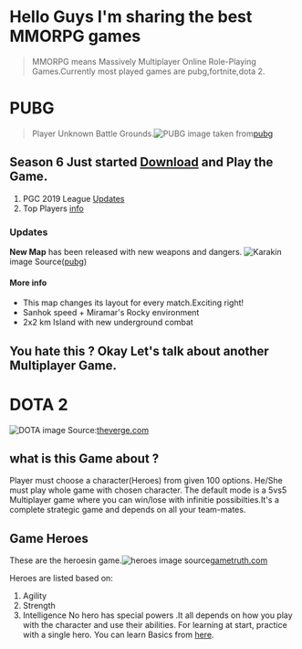 # Hello Guys I'm sharing the best MMORPG games
>MMORPG means Massively Multiplayer Online Role-Playing Games.Currently most played games are pubg,fortnite,dota 2.

# PUBG
> Player Unknown Battle Grounds.![PUBG](https://2014z520vw7j2q4i2nc4lbo5-wpengine.netdna-ssl.com/wp-content/uploads/2020/01/00-main-1600x585.png)
image taken from[pubg](https://www.pubg.com/2020/01/16/console-update-6-1-patch-notes/)
## Season 6 Just started [Download](https://play.google.com/store/apps/details?id=com.tencent.ig) and Play the Game.
1. PGC 2019 League [Updates](https://www.pubgesports.com/news/winner-winner-gen-g-eats-pgc-2019-for-dinner)
2. Top Players [info](https://stats.pubgesports.com/en)

### Updates
 **New Map** has been released with new weapons and dangers. ![Karakin](https://www.pubg.com/wp-content/uploads/2020/01/222-Karakin_Minimap-1-1024x1024.jpg)   image Source([pubg](https://www.pubg.com/2020/01/16/console-update-6-1-patch-notes/))
 #### More info
- This map changes its layout for every match.Exciting right!
- Sanhok speed + Miramar's Rocky environment  
- 2x2 km Island with new underground combat 

## You hate this ? Okay Let's talk about another Multiplayer Game.

# DOTA 2 
![DOTA](https://cdn.vox-cdn.com/thumbor/KSFusNAEyV1TupIMbIXv7N2qs04=/1400x0/filters:no_upscale()/cdn.vox-cdn.com/uploads/chorus_asset/file/6645195/dota-2-logo.0.jpg)
image Source:[theverge.com](https://cdn.vox-cdn.com/thumbor/bEZqHrz04RspoMRVxOMIf_itwSM=/0x0:660x360/920x0/filters:focal(0x0:660x360):format(webp):no_upscale()/cdn.vox-cdn.com/uploads/chorus_asset/file/6645195/dota-2-logo.0.jpg)

## what is this Game about ?
Player must choose a character(Heroes) from given 100 options. He/She must play whole game with chosen character. The default mode is a 5vs5 Multiplayer game where you can win/lose with infinitie possibilties.It's a complete strategic game and depends on all your team-mates. 

## Game Heroes
These are the heroesin game.![heroes](https://www.gametruth.com/wp-content/uploads/2019/03/WIrRr4j-1024x530.jpg)
image source[gametruth.com](https://www.gametruth.com/wp-content/uploads/2019/03/WIrRr4j-1024x530.jpg)

Heroes are listed based on:
1. Agility
2. Strength
3. Intelligence
No hero has special powers .It all depends on how you play with the character and use their abilities. 
For learning at start, practice with a single hero.
You can learn Basics from [here](https://purgegamers.true.io/g/dota-2-guide/).
